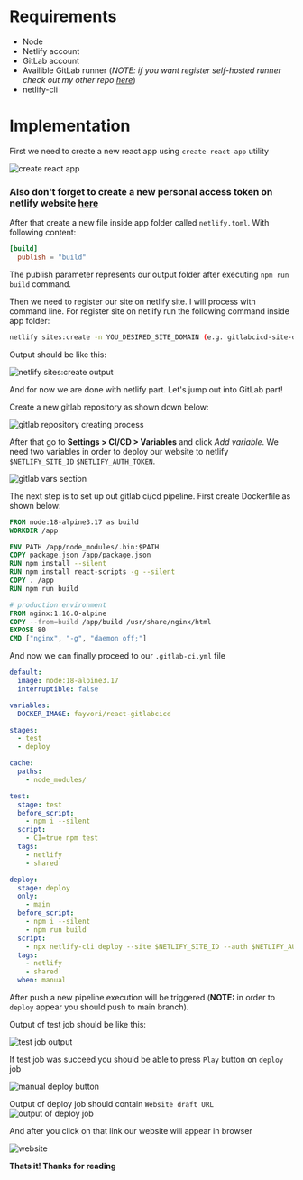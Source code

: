 # Requirements
- Node
- Netlify account
- GitLab account
- Availible GitLab runner (*NOTE: if you want register self-hosted runner check out my other repo [here](https://github.com/fayvori/iac-gitlab-runner)*)
- netlify-cli

# Implementation
First we need to create a new react app using `create-react-app` utility

![create react app](./docs/images/create-react-app.jpeg)

### **Also don't forget to create a new personal access token on netlify website [here](https://app.netlify.com/user/applications)**

After that create a new file inside app folder called `netlify.toml`. With following content:

```toml
[build]
  publish = "build"
```

The publish parameter represents our output folder after executing `npm run build` command.

Then we need to register our site on netlify site. I will process with command line. For register site on netlify run the following command inside app folder:

```bash
netlify sites:create -n YOU_DESIRED_SITE_DOMAIN (e.g. gitlabcicd-site-deploy)
```

Output should be like this:

![netlify sites:create output](./docs/images/netlify-create.jpeg)

And for now we are done with netlify part. Let's jump out into GitLab part!

Create a new gitlab repository as shown down below:

![gitlab repository creating process](./docs/images/create-gitlab-project.jpeg)

After that go to **Settings > CI/CD > Variables** and click *Add variable*. We need two variables in order to deploy our website to netlify `$NETLIFY_SITE_ID` `$NETLIFY_AUTH_TOKEN`.

![gitlab vars section](./docs/images/gitlab-vars.jpeg)

The next step is to set up out gitlab ci/cd pipeline. First create Dockerfile as shown below:

```Dockerfile
FROM node:18-alpine3.17 as build
WORKDIR /app

ENV PATH /app/node_modules/.bin:$PATH
COPY package.json /app/package.json
RUN npm install --silent
RUN npm install react-scripts -g --silent
COPY . /app
RUN npm run build

# production environment
FROM nginx:1.16.0-alpine
COPY --from=build /app/build /usr/share/nginx/html
EXPOSE 80
CMD ["nginx", "-g", "daemon off;"]
```

And now we can finally proceed to our `.gitlab-ci.yml` file

```yaml
default:
  image: node:18-alpine3.17
  interruptible: false

variables:
  DOCKER_IMAGE: fayvori/react-gitlabcicd

stages:
  - test 
  - deploy 

cache:
  paths:
    - node_modules/

test:
  stage: test
  before_script:
    - npm i --silent
  script:
    - CI=true npm test
  tags:
    - netlify 
    - shared

deploy:
  stage: deploy
  only:
    - main
  before_script:
    - npm i --silent
    - npm run build
  script:
    - npx netlify-cli deploy --site $NETLIFY_SITE_ID --auth $NETLIFY_AUTH_TOKEN --dir build 
  tags:
    - netlify
    - shared
  when: manual
```

After push a new pipeline execution will be triggered (**NOTE:** in order to `deploy` appear you should push to main branch). 

Output of test job should be like this:

![test job output](./docs/images/tests.jpeg)

If test job was succeed you should be able to press `Play` button on `deploy` job

![manual deploy button](./docs/images/deploy-manual.jpeg)

Output of deploy job should contain `Website draft URL`
![output of deploy job](./docs/images/deploy-succeed.jpeg)

And after you click on that link our website will appear in browser

![website](./docs/images/react-app.jpeg)

**Thats it! Thanks for reading**
